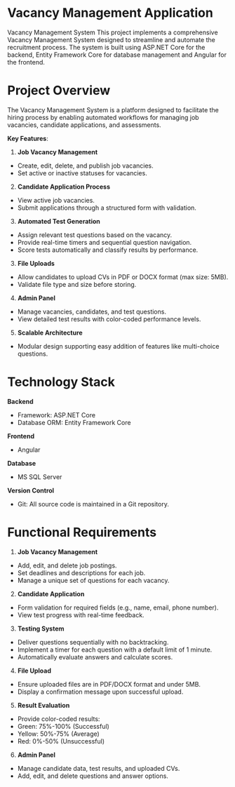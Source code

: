 # Vacancy Management Application

Vacancy Management System
This project implements a comprehensive Vacancy Management System designed to streamline and automate the recruitment process. The system is built using ASP.NET Core for the backend, Entity Framework Core for database management and  Angular for the frontend.

# **Project Overview**
The Vacancy Management System is a platform designed to facilitate the hiring process by enabling automated workflows for managing job vacancies, candidate applications, and assessments.

**Key Features**:
1. **Job Vacancy Management**
- Create, edit, delete, and publish job vacancies.
- Set active or inactive statuses for vacancies.
  
2. **Candidate Application Process**
- View active job vacancies.
- Submit applications through a structured form with validation.
3. **Automated Test Generation**
- Assign relevant test questions based on the vacancy.
- Provide real-time timers and sequential question navigation.
- Score tests automatically and classify results by performance.
3. **File Uploads**
- Allow candidates to upload CVs in PDF or DOCX format (max size: 5MB).
- Validate file type and size before storing.
4. **Admin Panel**
- Manage vacancies, candidates, and test questions.
- View detailed test results with color-coded performance levels.
5. **Scalable Architecture**
- Modular design supporting easy addition of features like multi-choice questions.

# **Technology Stack**
**Backend**
- Framework: ASP.NET Core
- Database ORM: Entity Framework Core
  
**Frontend**
 - Angular
   
**Database**
- MS SQL Server
  
**Version Control**
  - Git: All source code is maintained in a Git repository.

# **Functional Requirements**
1. **Job Vacancy Management**
- Add, edit, and delete job postings.
- Set deadlines and descriptions for each job.
- Manage a unique set of questions for each vacancy.

2. **Candidate Application**
- Form validation for required fields (e.g., name, email, phone number).
- View test progress with real-time feedback.
  
3. **Testing System**
- Deliver questions sequentially with no backtracking.
- Implement a timer for each question with a default limit of 1 minute.
- Automatically evaluate answers and calculate scores.
  
4. **File Upload**
- Ensure uploaded files are in PDF/DOCX format and under 5MB.
- Display a confirmation message upon successful upload.
  
5. **Result Evaluation**

- Provide color-coded results:
- Green: 75%-100% (Successful)
- Yellow: 50%-75% (Average)
- Red: 0%-50% (Unsuccessful)
  
6. **Admin Panel**
- Manage candidate data, test results, and uploaded CVs.
- Add, edit, and delete questions and answer options.
